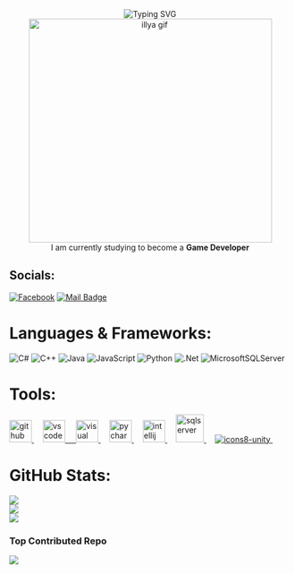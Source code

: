 <div align="center">
  <img src="https://readme-typing-svg.herokuapp.com?font=Fira+Code&pause=1000&color=F700F6&background=000000&center=true&vCenter=true&width=435&lines=Hello!+I'm+Kiet+👋" alt="Typing SVG"/><br>
  <img src="https://github.com/user-attachments/assets/6856c587-38ef-4d4c-8cd6-d40524b8b7bd" alt="illya gif" height="400" width="435"/> <br>
  I am currently studying to become a <b>Game Developer</b>
</div>

## Socials:
[![Facebook](https://img.shields.io/badge/Facebook-%231877F2.svg?logo=Facebook&logoColor=white)](https://www.facebook.com/tuankietdang1223) 
[![Mail Badge](https://img.shields.io/badge/-gmail-c14438?style=flat&logo=Gmail&logoColor=white&link=mailto:eryajf@163.com)](mailto:dkiet27@gmail.com)

# Languages & Frameworks:
![C#](https://img.shields.io/badge/c%23-%23239120.svg?style=for-the-badge&logo=csharp&logoColor=white) ![C++](https://img.shields.io/badge/c++-%2300599C.svg?style=for-the-badge&logo=c%2B%2B&logoColor=white) ![Java](https://img.shields.io/badge/java-%23ED8B00.svg?style=for-the-badge&logo=openjdk&logoColor=white) ![JavaScript](https://img.shields.io/badge/javascript-%23323330.svg?style=for-the-badge&logo=javascript&logoColor=%23F7DF1E) ![Python](https://img.shields.io/badge/python-3670A0?style=for-the-badge&logo=python&logoColor=ffdd54) ![.Net](https://img.shields.io/badge/.NET-5C2D91?style=for-the-badge&logo=.net&logoColor=white) ![MicrosoftSQLServer](https://img.shields.io/badge/Microsoft%20SQL%20Server-CC2927?style=for-the-badge&logo=microsoft%20sql%20server&logoColor=white)

# Tools:
<a href="https://github.com" target="_blank"> <img src="https://cdn.jsdelivr.net/gh/devicons/devicon/icons/github/github-original.svg" alt="github" width="40" height="40"/> </a> &nbsp;&nbsp;&nbsp; 
<a href="https://code.visualstudio.com/" target="_blank"> <img src="https://cdn.jsdelivr.net/gh/devicons/devicon/icons/vscode/vscode-original.svg" alt="vscode" width="40" height="40"/> &nbsp;&nbsp;&nbsp; 
<a href="https://visualstudio.microsoft.com" target="_blank"> <img src="https://www.svgrepo.com/show/354520/visual-studio.svg" width="40" height="40" alt="visual studio"/> </a> &nbsp;&nbsp;&nbsp; 
<a href="https://postman.com" target="_blank" rel="noreferrer"> <img src="https://cdn.jsdelivr.net/gh/devicons/devicon/icons/pycharm/pycharm-original.svg" alt="pycharm" width="40" height="40"/> </a> &nbsp;&nbsp;&nbsp; 
<a href="https://www.jetbrains.com/idea/" target="_blank"> <img src="https://www.svgrepo.com/show/353906/intellij-idea.svg" width="40" height="40" alt="intellij"/> </a> &nbsp;&nbsp;&nbsp; 
<a href="https://www.microsoft.com/en-us/sql-server/" target="_blank"> <img src="https://www.svgrepo.com/show/303229/microsoft-sql-server-logo.svg" width="50" height="50" alt="sqlserver"/> </a> &nbsp;&nbsp;&nbsp; 
<a href="https://unity.com" target="_blank"> ![icons8-unity](https://github.com/user-attachments/assets/5eafc468-cd7b-4c2d-8ec2-f8f2eccc0f2b) </a> &nbsp;&nbsp;&nbsp; 

# GitHub Stats:
![](https://github-readme-stats.vercel.app/api?username=tuankietdang52&theme=tokyonight&hide_border=false&include_all_commits=true&count_private=true)<br/>
![](https://github-readme-streak-stats.herokuapp.com/?user=tuankietdang52&theme=tokyonight&hide_border=false)<br/>
![](https://github-readme-stats.vercel.app/api/top-langs/?username=tuankietdang52&theme=tokyonight&hide_border=false&include_all_commits=true&count_private=true&layout=compact)

### Top Contributed Repo
![](https://github-contributor-stats.vercel.app/api?username=tuankietdang52&limit=5&theme=tokyonight&combine_all_yearly_contributions=true)
